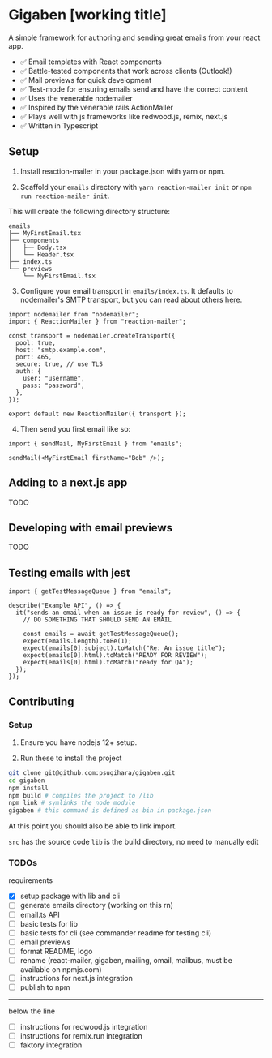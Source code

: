 # Gigaben [working title]

A simple framework for authoring and sending great emails from your react app.

- ✅ Email templates with React components
- ✅ Battle-tested components that work across clients (Outlook!)
- ✅ Mail previews for quick development
- ✅ Test-mode for ensuring emails send and have the correct content
- ✅ Uses the venerable nodemailer
- ✅ Inspired by the venerable rails ActionMailer
- ✅ Plays well with js frameworks like redwood.js, remix, next.js
- ✅ Written in Typescript

## Setup

1. Install reaction-mailer in your package.json with yarn or npm.

2. Scaffold your `emails` directory with `yarn reaction-mailer init` or `npm run reaction-mailer init`.

This will create the following directory structure:

```
emails
├── MyFirstEmail.tsx
├── components
│   ├── Body.tsx
│   └── Header.tsx
├── index.ts
└── previews
    └── MyFirstEmail.tsx
```

3. Configure your email transport in `emails/index.ts`. It defaults to nodemailer's SMTP transport, but you can read about others [here](https://nodemailer.com/transports/).

```tsx
import nodemailer from "nodemailer";
import { ReactionMailer } from "reaction-mailer";

const transport = nodemailer.createTransport({
  pool: true,
  host: "smtp.example.com",
  port: 465,
  secure: true, // use TLS
  auth: {
    user: "username",
    pass: "password",
  },
});

export default new ReactionMailer({ transport });
```

4. Then send you first email like so:

```tsx
import { sendMail, MyFirstEmail } from "emails";

sendMail(<MyFirstEmail firstName="Bob" />);
```

## Adding to a next.js app

TODO

## Developing with email previews

TODO

## Testing emails with jest

```tsx
import { getTestMessageQueue } from "emails";

describe("Example API", () => {
  it("sends an email when an issue is ready for review", () => {
    // DO SOMETHING THAT SHOULD SEND AN EMAIL

    const emails = await getTestMessageQueue();
    expect(emails.length).toBe(1);
    expect(emails[0].subject).toMatch("Re: An issue title");
    expect(emails[0].html).toMatch("READY FOR REVIEW");
    expect(emails[0].html).toMatch("ready for QA");
  });
});
```

## Contributing

### Setup

1. Ensure you have nodejs 12+ setup.

2. Run these to install the project

```zsh
git clone git@github.com:psugihara/gigaben.git
cd gigaben
npm install
npm build # compiles the project to /lib
npm link # symlinks the node module
gigaben # this command is defined as bin in package.json
```

At this point you should also be able to link import.

`src` has the source code
`lib` is the build directory, no need to manually edit

### TODOs

requirements

- [x] setup package with lib and cli
- [ ] generate emails directory (working on this rn)
- [ ] email.ts API
- [ ] basic tests for lib
- [ ] basic tests for cli (see commander readme for testing cli)
- [ ] email previews
- [ ] format README, logo
- [ ] rename (react-mailer, gigaben, mailing, omail, mailbus, must be available on npmjs.com)
- [ ] instructions for next.js integration
- [ ] publish to npm

---

below the line

- [ ] instructions for redwood.js integration
- [ ] instructions for remix.run integration
- [ ] faktory integration
